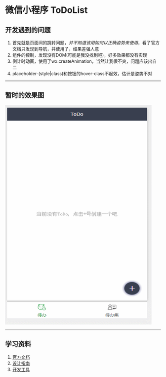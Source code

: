 # 微信小程序 ToDoList

## 开发遇到的问题

1. 首先就是页面间的跳转问题，*并不知道该用如何以正确姿势来使用*，看了官方文档只发现到导航，并使用了，结果差强人意
2. 组件的控制，发现没有DOM(可能是我没找到吧)，好多效果都没有实现
3. 倒计时动画，使用了wx.createAnimation，当然让我很不爽，问题应该出自二
4. placeholder-(style|class)和按钮的hover-class不起效，估计是姿势不对

---

## 暂时的效果图

<img alt="效果图" height="711" width="474" src="images/wxxcx.gif" />

---

## 学习资料

1. [官方文档](https://mp.weixin.qq.com/debug/wxadoc/dev/index.html)
2. [设计指南](https://mp.weixin.qq.com/debug/wxadoc/design/index.html)
3. [开发工具](https://mp.weixin.qq.com/debug/wxadoc/dev/devtools/download.html?t=1474644089359)